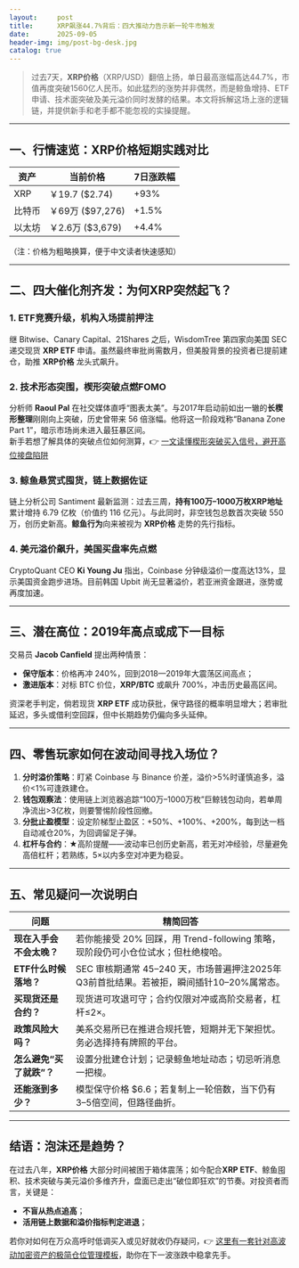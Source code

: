 ```yaml
---
layout:     post
title:      XRP飙涨44.7%背后：四大推动力告示新一轮牛市触发
date:       2025-09-05
header-img: img/post-bg-desk.jpg
catalog: true
---
```


> 过去7天，**XRP价格**（XRP/USD）翻倍上扬，单日最高涨幅高达44.7%，市值再度突破1560亿人民币。如此猛烈的涨势并非偶然，而是鲸鱼增持、ETF申请、技术面突破及美元溢价同时发酵的结果。本文将拆解这场上涨的逻辑链，并提供新手和老手都不能忽视的实操提醒。

---

## **一、行情速览：XRP价格短期实践对比**

| 资产 | 当前价格 | 7日涨跌幅 |
| ------ | ------ | ------ |
| XRP | ￥19.7 ($2.74) | +93% |
| 比特币 | ￥69万 ($97,276) | +1.5% |
| 以太坊 | ￥2.6万 ($3,679) | +4.4% |

（注：价格为粗略换算，便于中文读者快速感知）

---

## **二、四大催化剂齐发：为何XRP突然起飞？**

### 1. ETF竞赛升级，机构入场提前押注  
继 Bitwise、Canary Capital、21Shares 之后，WisdomTree 第四家向美国 SEC 递交现货 **XRP ETF** 申请。虽然最终审批尚需数月，但美股背景的投资者已提前建仓，助推 **XRP价格** 龙头式飙升。

### 2. 技术形态突围，楔形突破点燃FOMO  
分析师 **Raoul Pal** 在社交媒体直呼“图表太美”。与2017年启动前如出一辙的**长楔形整理**刚刚向上突破，历史曾带来 56 倍涨幅。他将这一阶段戏称“Banana Zone Part 1”，暗示市场尚未进入最狂暴区间。  
新手若想了解具体的突破点位如何测算，👉 [一文读懂楔形突破买入信号，避开高位接盘陷阱](https://okxdog.com/)

### 3. 鲸鱼悬赏式囤货，链上数据佐证  
链上分析公司 Santiment 最新监测：过去三周，**持有100万–1000万枚XRP地址**累计增持 6.79 亿枚（价值约 116 亿元）。与此同时，非空钱包总数首次突破 550 万，创历史新高。**鲸鱼行为**向来被视为 **XRP价格** 走势的先行指标。

### 4. 美元溢价飙升，美国买盘率先点燃  
CryptoQuant CEO **Ki Young Ju** 指出，Coinbase 分钟级溢价一度高达13%，显示美国资金跑步进场。目前韩国 Upbit 尚无显著溢价，若亚洲资金跟进，涨势或再度加速。

---

## **三、潜在高位：2019年高点或成下一目标**

交易员 **Jacob Canfield** 提出两种情景：  
- **保守版本**：价格再冲 240%，回到2018—2019年大震荡区间高点；  
- **激进版本**：对标 BTC 价位，**XRP/BTC** 或飙升 700%，冲击历史最高区间。

资深老手判定，倘若现货 **XRP ETF** 成功获批，保守路径的概率明显增大；若审批延迟，多头或借利空回踩，但中长期趋势仍偏向多头延伸。

---

## **四、零售玩家如何在波动间寻找入场位？**

1. **分时溢价策略**：盯紧 Coinbase 与 Binance 价差，溢价>5%时谨慎追多，溢价<1%可逢跌建仓。  
2. **钱包观察法**：使用链上浏览器追踪“100万–1000万枚”巨鲸钱包动向，若单周净流出>3亿枚，则要警惕阶段性回撤。  
3. **分批止盈模型**：设定阶梯型止盈区：+50%、+100%、+200%，每到达一档自动减仓20%，为回调留足子弹。  
4. **杠杆与合约**：★高阶提醒——波动率已创历史新高，若无对冲经验，尽量避免高倍杠杆；若熟练，5×以内多空对冲更为稳妥。

---

## **五、常见疑问一次说明白**

| 问题 | 精简回答 |
| --- | --- |
| **现在入手会不会太晚？** | 若你能接受 20% 回踩，用 Trend-following 策略，现阶段仍可小仓位试水；但杜绝梭哈。 |
| **ETF什么时候落地？** | SEC 审核期通常 45–240 天，市场普遍押注2025年Q3前首批结果。若被拒，瞬间插针10–20%属常态。 |
| **买现货还是合约？** | 现货进可攻退可守；合约仅限对冲或高阶交易者，杠杆≤2×。 |
| **政策风险大吗？** | 美系交易所已在推进合规托管，短期并无下架担忧。务必选择持有牌照的平台。 |
| **怎么避免“买了就跌”？** | 设置分批建仓计划；记录鲸鱼地址动态；切忌听消息一把梭。 |
| **还能涨到多少？** | 模型保守价格 $6.6；若复制上一轮倍数，当下仍有3–5倍空间，但路径曲折。 |

---

## **结语：泡沫还是趋势？**

在过去八年，**XRP价格** 大部分时间被困于箱体震荡；如今配合**XRP ETF**、鲸鱼囤积、技术突破与美元溢价多维齐升，盘面已走出“破位即狂欢”的节奏。对投资者而言，关键是：  
- **不盲从热点追高**；  
- **活用链上数据和溢价指标判定进退**；  

若你对如何在万众高呼时低调买入或见好就收仍存疑问，👉 [这里有一套针对高波动加密资产的极简仓位管理模板](https://okxdog.com/)，助你在下一波涨跌中稳拿先手。